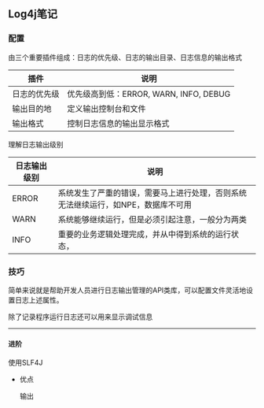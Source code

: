 ## Log4j笔记



### 配置

由三个重要插件组成：日志的优先级、日志的输出目录、日志信息的输出格式

| 插件         | 说明                                   |
| ------------ | -------------------------------------- |
| 日志的优先级 | 优先级高到低：ERROR, WARN, INFO, DEBUG |
| 输出目的地   | 定义输出控制台和文件                   |
| 输出格式     | 控制日志信息的输出显示格式             |

理解日志输出级别

| 日志输出级别 | 说明                                                         |
| ------------ | ------------------------------------------------------------ |
| ERROR        | 系统发生了严重的错误，需要马上进行处理，否则系统无法继续运行，如NPE，数据库不可用 |
| WARN         | 系统能够继续运行，但是必须引起注意，一般分为两类             |
| INFO         | 重要的业务逻辑处理完成，并从中得到系统的运行状态，           |



### 技巧

简单来说就是帮助开发人员进行日志输出管理的API类库，可以配置文件灵活地设置日志上述属性。

除了记录程序运行日志还可以用来显示调试信息

---

#### 进阶

使用SLF4J

* 优点

  输出